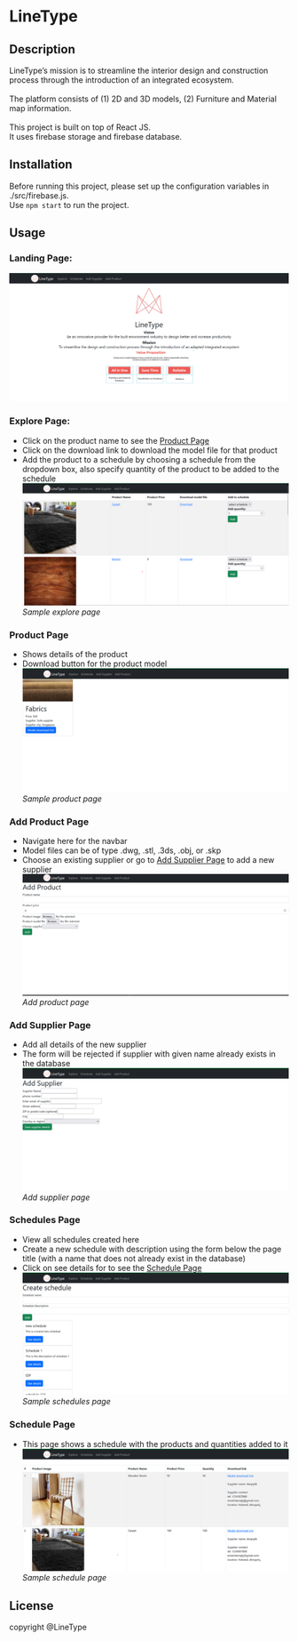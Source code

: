 # LineType

## Description
LineType’s mission is to streamline the interior design and construction process through the introduction of an integrated ecosystem. 
<br>
<br>
The platform consists of (1) 2D and 3D models, (2) Furniture and Material map information.
<br><br>
This project is built on top of React JS. 
<br>
It uses firebase storage and firebase database.


## Installation

Before running this project, please set up the configuration variables in ./src/firebase.js.
<br>
Use `npm start` to run the project.


## Usage

### Landing Page:
![Landing page](./src/images/ReadMe/landingPage.png "Title")

### Explore Page:
- Click on the product name to see the [Product Page](#product-page)
- Click on the download link to download the model file for that product
- Add the product to a schedule by choosing a schedule from the dropdown box, also specify quantity of the product to be added to the schedule
![Landing page](./src/images/ReadMe/explorePage.png "Title")
*Sample explore page*

### Product Page
- Shows details of the product
- Download button for the product model
![Landing page](./src/images/ReadMe/SampleProduct.png "Title")
*Sample product page*

### Add Product Page
- Navigate here for the navbar
- Model files can be of type .dwg, .stl, .3ds, .obj, or .skp
- Choose an existing supplier or go to [Add Supplier Page](#add-supplier-page) to add a new supplier
![Landing page](./src/images/ReadMe/AddProduct.png "Title")
*Add product page*

### Add Supplier Page
- Add all details of the new supplier
- The form will be rejected if supplier with given name already exists in the database
![Landing page](./src/images/ReadMe/AddSupplier.png "Title")
*Add supplier page*

### Schedules Page
- View all schedules created here
- Create a new schedule with description using the form below the page title (with a name that does not already exist in the database)
- Click on see details for to see the [Schedule Page](#schedule-page)
![Landing page](./src/images/ReadMe/mySchedules.png "Title")
*Sample schedules page*

### Schedule Page
- This page shows a schedule with the products and quantities added to it
![Landing page](./src/images/ReadMe/ScheduleSample.png "Title")
*Sample schedule page*

## License

copyright @LineType

